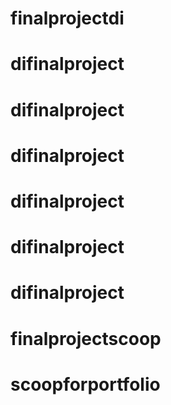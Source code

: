 # finalprojectdi
# difinalproject
# difinalproject
# difinalproject
# difinalproject
# difinalproject
# difinalproject
# finalprojectscoop
# scoopforportfolio
